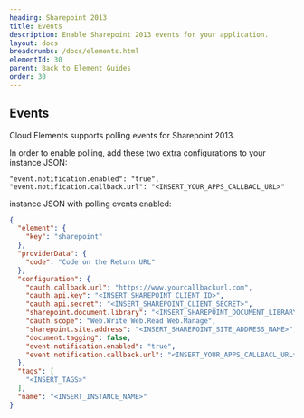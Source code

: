 ```yaml
---
heading: Sharepoint 2013
title: Events
description: Enable Sharepoint 2013 events for your application.
layout: docs
breadcrumbs: /docs/elements.html
elementId: 30
parent: Back to Element Guides
order: 30
---
```


## Events

Cloud Elements supports polling events for Sharepoint 2013.

In order to enable polling, add these two extra configurations to your instance JSON:

```
"event.notification.enabled": "true",
"event.notification.callback.url": "<INSERT_YOUR_APPS_CALLBACL_URL>"
```

instance JSON with polling events enabled:

```json
{
  "element": {
    "key": "sharepoint"
  },
  "providerData": {
    "code": "Code on the Return URL"
  },
  "configuration": {
    "oauth.callback.url": "https://www.yourcallbackurl.com",
    "oauth.api.key": "<INSERT_SHAREPOINT_CLIENT_ID>",
    "oauth.api.secret": "<INSERT_SHAREPOINT_CLIENT_SECRET>",
    "sharepoint.document.library": "<INSERT_SHAREPOINT_DOCUMENT_LIBRARY_NAME>",
    "oauth.scope": "Web.Write Web.Read Web.Manage",
    "sharepoint.site.address": "<INSERT_SHAREPOINT_SITE_ADDRESS_NAME>",
    "document.tagging": false,
    "event.notification.enabled": "true",
    "event.notification.callback.url": "<INSERT_YOUR_APPS_CALLBACL_URL>"
  },
  "tags": [
    "<INSERT_TAGS>"
  ],
  "name": "<INSERT_INSTANCE_NAME>"
}
```
